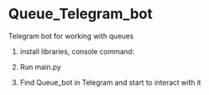 # Queue_Telegram_bot
Telegram bot for working with queues

1) install libraries, console command:

    <pip3 install pyTelegramBotAPI>

    <pip3 install numpy>

2) Run main.py

3) Find Queue_bot in Telegram and start to interact with it